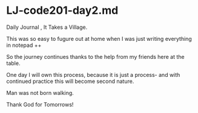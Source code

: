 # LJ-code201-day2.md

 Daily Journal ,  It Takes a Village.

This was so easy to fugure out at home when I was just writing everything in notepad ++

So the journey continues thanks to the help from my friends here at the table.

One day I will own this process, because it is just a process- and with continued practice this will become second nature.

 Man was not born walking.

Thank God for Tomorrows!
